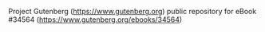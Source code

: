 Project Gutenberg (https://www.gutenberg.org) public repository for eBook #34564 (https://www.gutenberg.org/ebooks/34564)

